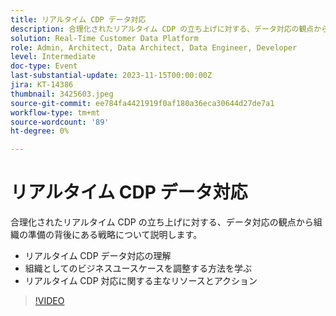 ```yaml
---
title: リアルタイム CDP データ対応
description: 合理化されたリアルタイム CDP の立ち上げに対する、データ対応の観点から組織の準備の背後にある戦略を学びます。 リアルタイム CDP データ対応の理解と組織としてのビジネスユースケースに沿った連携方法を学びます。リアルタイム CDP 対応に関する主なリソースとアクションです。
solution: Real-Time Customer Data Platform
role: Admin, Architect, Data Architect, Data Engineer, Developer
level: Intermediate
doc-type: Event
last-substantial-update: 2023-11-15T00:00:00Z
jira: KT-14386
thumbnail: 3425603.jpeg
source-git-commit: ee784fa4421919f0af180a36eca30644d27de7a1
workflow-type: tm+mt
source-wordcount: '89'
ht-degree: 0%

---
```



# リアルタイム CDP データ対応

合理化されたリアルタイム CDP の立ち上げに対する、データ対応の観点から組織の準備の背後にある戦略について説明します。

* リアルタイム CDP データ対応の理解
* 組織としてのビジネスユースケースを調整する方法を学ぶ
* リアルタイム CDP 対応に関する主なリソースとアクション

>[!VIDEO](https://video.tv.adobe.com/v/3425603/?learn=on)